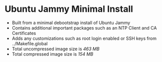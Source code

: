 # Ubuntu Jammy Minimal Install

- Built from a minimal debootstrap install of Ubuntu Jammy
- Contains additional important packages such as an NTP Client and CA Certificates
- Adds any customizations such as root login enabled or SSH keys from ../Makefile.global
- Total uncompressed image size is *463 MB*
- Total compressed image size is *154 MB*
